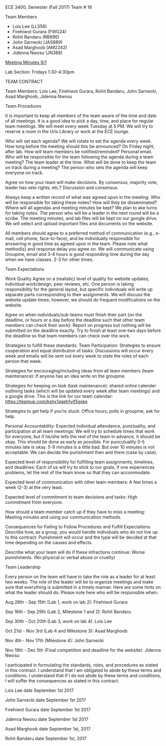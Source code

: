 ECE 3400, Semester (Fall 2017) Team # 16

Team Members  
  * Lois Lee          (LL556)
  * Firehiwot Gurara  (FWG24)
  * Rohit Bandaru     (RB696)
  * John Sarnecki     (JAS889)
  * Asad Marghoob     (AM2242)
  * Jidenna Nwosu     (JN388)
  
  
  
  [Meeting Minutes 9/1](./meetings/0901.md)
  
Lab Section: Fridays 1:30-4:30pm

TEAM CONTRACT

Team Members: Lois Lee, Firehiwot Gurara, Rohit Bandaru, John Sarnecki, Asad Marghoob, Jidenna Nwosu

Team Procedures

It is important to keep all members of the team aware of the time and date of all meetings. 
It is a good idea to pick a day, time, and place for regular team meetings. We will meet every 
week Tuesday at 5 PM. We will try to reserve a room in the Uris Library or work at the ECE lounge.

Who will set each agenda? We will rotate to set the agenda every week. 
How long before the meeting should this be announced? On Friday night, after lab. 
How will team members be notified/reminded? Personal email.
Who will be responsible for the team following the agenda during a team meeting? The team leader at the time. 
What will be done to keep the team on track during a meeting? The person who sets the agenda will keep everyone on track. 

Agree on how your team will make decisions. By consensus, majority vote, leader has veto rights, etc.? Discussion and consensus.

Always keep a written record of what was agreed upon in the meeting. Who will be responsible for taking these notes? How will they be disseminated? Where will all agendas and meeting minutes be kept? We plan to ake turns for taking notes. The person who will be a leader in the next round will be a scribe. The meeting minutes, and lab files  will be kept on our google drive. We will select and upload important files and documents on the website.

All members should agree to a preferred method of communication (e.g., e-mail, cell phone, face-to-face), and be individually responsible for answering in good time as agreed upon in the team. Please note what method(s) and response delay you agree on. We will communicate using Groupme, email and 3-4 hours is good responding time during the day when we have classes. 2-3 for other times. 

Team Expectations

Work Quality
Agree on a (realistic) level of quality for website updates, individual work/design, peer reviews, etc. One person is taking responsibility for the general layout, but specific individuals will write up separate parts corresponding to their assignments. We will discuss the website update times; however, we should do frequent modifications on the website. 

Agree on when individuals/sub-teams must finish their part (on the deadline, or hours or a day before the deadline such that other team members can check their work):  Report on progress but nothing will be submitted on the deadline exactly. Try to finish at least one-two days before the deadline so that team members can check over the work.  

Strategies to fulfill these standards:
Team Participation:
Strategies to ensure cooperation and equal distribution of tasks: Discussions will occur every week and emails will be sent out every week to state the roles of each person that week.

Strategies for encouraging/including ideas from all team members (team maintenance): If anyone has an idea write on the groupme.

Strategies for keeping on task (task maintenance): shared online calender outlining tasks (which will be updated every week after team meetings) and a google drive. This is the link for our team calendar: https://teamup.com/kshx1ageh1yif5gske

Strategies to get help if you’re stuck: Office hours, polls in groupme, ask for help.

Personal Accountability:
Expected individual attendance, punctuality, and participation at all team meetings: We will try to schedule times that work for everyone, but if he/she tells the rest of the team in advance, it should be okay. This should be done as early as possible. For puncutuality 0-5 minutes late is okay. 5-9 minutes is a little bad. But over 10 minutes is not acceptable. We can decide the punishment then and there (case by case).

Expected level of responsibility for fulfilling team assignments, timelines, and deadlines: Each of us will try to stick to our goals, if one experiences problems, let the rest of the team know so that they can accommodate. 

Expected level of communication with other team members: A few times a week (2-3) at the very least.

Expected level of commitment to team decisions and tasks: High commitment from everyone. 

How should a team member catch up if they have to miss a meeting: Meeting minutes and using our communication methods.

Consequences for Failing to Follow Procedures and Fulfill Expectations
Describe how, as a group, you would handle individuals who do not live up to this contract: Punishment will occur and the type will be decided at that time depending on the causes and effects.

Describe what your team will do if these infractions continue: Worse punishments. (No physical or verbal abuse or cruelty)

Team Leadership

Every person on the team will have to take the role as a leader for at least two weeks. The role of the leader will be to organize meetings and make sure that everything is submitted in a timely manner. Here are some hints on what the leader 
should do. Please note here who will be responsible when:

Aug 28th - Sep 15th (Lab 1, work on lab 2): Firehiwot Gurara

Sep 16th - Sep 29th (Lab 2, Milestone 1 and 2): Rohit Bandaru

Sep 30th - Oct 20th (Lab 3, work on lab 4): Lois Lee  

Oct 21st - Nov 3rd (Lab 4 and Milestone 3): Asad Marghoob

Nov 4th - Nov 17th (Milestone 4): John Sarnecki

Nov 18th - Dec 5th (Final competition and deadline for the website): Jidenna Nwosu

I participated in formulating the standards, roles, and procedures as stated in this contract.
I understand that I am obligated to abide by these terms and conditions.
I understand that if I do not abide by these terms and conditions, I will suffer the consequences as stated in this contract.


Lois Lee				     	date September 1st 2017

John Sarnecki 				date September 1st 2017

Firehiwot Gurara  date September 1st 2017

Jidenna Nwosu     date September 1st 2017

Asad Marghoob  			date September 1st, 2017

Rohit Bandaru     date   September 1st, 2017





